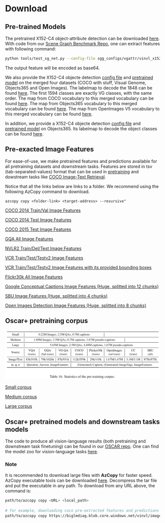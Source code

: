 # Download

## Pre-trained Models
The pretrained X152-C4 object-attribute detection can be downloaded [here](https://penzhanwu2.blob.core.windows.net/results/vinvl/od_models/vinvl_vg_x152c4.pth).
With code from our [Scene Graph Benchmark Repo](https://github.com/microsoft/scene_graph_benchmark), one can extract features with following command:
```bash
python tools/test_sg_net.py --config-file sgg_configs/vgattr/vinvl_x152c4.yaml TEST.IMS_PER_BATCH 2 MODEL.WEIGHT models/vinvl/vinvl_vg_x152c4.pth MODEL.ROI_HEADS.NMS_FILTER 1 MODEL.ROI_HEADS.SCORE_THRESH 0.2 DATA_DIR "../maskrcnn-benchmark-1/datasets1" TEST.IGNORE_BOX_REGRESSION True MODEL.ATTRIBUTE_ON True TEST.OUTPUT_FEATURE True
```
The output feature will be encoded as base64. 

We also provide the X152-C4 objecte detection [config file](https://biglmdiag.blob.core.windows.net/vinvl/model_ckpts/od_models/FourSets/config.yaml) and [pretrained model](https://biglmdiag.blob.core.windows.net/vinvl/model_ckpts/od_models/FourSets/model_final.pth) on the merged four datasets (COCO with stuff, Visual Genome, Objects365 and Open Images). 
The labelmap to decode the 1848 can be found [here](https://biglmdiag.blob.core.windows.net/vinvl/model_ckpts/od_models/FourSets/vgcocooiobjects_v1_class2ind.json). The first 1594 classes are exactly VG classes, with the same order. 
The map from COCO vocabulary to this merged vocabulary can be found [here](https://biglmdiag.blob.core.windows.net/vinvl/model_ckpts/od_models/FourSets/coco_vgoiv6_class2ind.json).
The map from Objects365 vocabulary to this merged vocabulary can be found [here](https://biglmdiag.blob.core.windows.net/vinvl/model_ckpts/od_models/FourSets/object365_vgoiv6_class2ind.json).
The map from OpenImages V5 vocabulary to this merged vocabulary can be found [here](https://biglmdiag.blob.core.windows.net/vinvl/model_ckpts/od_models/FourSets/oi_vgoiv6_class2ind.json).

In addition, we provide a X152-C4 objecte detection [config file](https://biglmdiag.blob.core.windows.net/vinvl/model_ckpts/od_models/objects365/attr_frcnn_X152C4.yaml) and [pretrained model](https://biglmdiag.blob.core.windows.net/vinvl/model_ckpts/od_models/objects365/model_0740000.pth) on Objects365. Its labelmap to decode the object classes can be found [here](https://biglmdiag.blob.core.windows.net/vinvl/model_ckpts/od_models/objects365/train.labelmap.tsv).

## Pre-exacted Image Features
For ease-of-use, we make pretrained features and predictions available for all pretraining datasets and downstream tasks. 
Features are stored in tsv (tab-separated-values) format that can be used in [pretraining](oscar/datasets/oscar_tsv.py) and dowstream tasks like [COCO Image-Text Retrieval](oscar/run_retrieval.py).

Notice that all the links below are links to a folder. We recommend using the following AzCopy command to download.
```
azcopy copy <folder-link> <target-address> --resursive"
```

[COCO 2014 Train/Val Image Features](https://biglmdiag.blob.core.windows.net/vinvl/image_features/coco_X152C4_frcnnbig2_exp168model_0060000model.roi_heads.nm_filter_2_model.roi_heads.score_thresh_0.2/model_0060000/)

[COCO 2014 Test Image Features](https://biglmdiag.blob.core.windows.net/vinvl/image_features/coco_X152C4_frcnnbig2_exp168model_0060000model.roi_heads.nm_filter_2_model.roi_heads.score_thresh_0.2/model_0060000/coco2014test/)

[COCO 2015 Test Image Features](https://biglmdiag.blob.core.windows.net/vinvl/image_features/coco_X152C4_frcnnbig2_exp168model_0060000model.roi_heads.nm_filter_2_model.roi_heads.score_thresh_0.2/model_0060000/coco2015test/)

[GQA All Image Features](https://biglmdiag.blob.core.windows.net/vinvl/image_features/gqa_X152C4_frcnnbig2_exp168model_0060000model.roi_heads.nm_filter_2_model.roi_heads.score_thresh_0.2/model_0060000/)

[NVLR2 Train/Del/Test Image Features](https://biglmdiag.blob.core.windows.net/vinvl/image_features/nlvr2_X152C4_frcnnbig2_exp168model_0060000model.roi_heads.nm_filter_2_model.roi_heads.score_thresh_0.2/)

[VCR Train/Test/Testv2 Image Features](https://biglmdiag.blob.core.windows.net/vinvl/image_features/vcr_X152C4_frcnnbig2_exp168model_0060000model.roi_heads.nm_filter_2_model.roi_heads.score_thresh_0.2/)

[VCR Train/Test/Testv2 Image Features with its provided bounding boxes](https://biglmdiag.blob.core.windows.net/vinvl/image_features/vcr_X152C4_frcnnbig2_exp168model_0060000model.roi_box_head.force_boxes_true/)

[Flickr30k All Image Features](https://biglmdiag.blob.core.windows.net/vinvl/image_features/flickr30k_X152C4_frcnnbig2_exp168model_0060000model.roi_heads.nm_filter_2_model.roi_heads.score_thresh_0.2/model_0060000/)

[Google Conceptual Captions Image Features (Huge, splitted into 12 chunks)](https://biglmdiag.blob.core.windows.net/vinvl/image_features/googlecc_X152C4_frcnnbig2_exp168model_0060000model.roi_heads.nm_filter_2_model.roi_heads.score_thresh_0.2/)

[SBU Image Features (Huge, splitted into 4 chunks)](https://biglmdiag.blob.core.windows.net/vinvl/image_features/sbu_X152C4_frcnnbig2_exp168model_0060000model.roi_heads.nm_filter_2_model.roi_heads.score_thresh_0.2/model_0060000/)

[Open Images Detection Image Features (Huge, splitted into 8 chunks)](https://biglmdiag.blob.core.windows.net/vinvl/image_features/oi_X152C4_frcnnbig2_exp168model_0060000model.roi_heads.nm_filter_2_model.roi_heads.score_thresh_0.2/model_0060000/)


## Oscar+ pretraining corpus
<img src="docs/pretrain_corpus.PNG" width="650"> 

[Small corpus](https://biglmdiag.blob.core.windows.net/vinvl/pretrain_corpus/coco_flickr30k_gqa.tsv)

[Medium corpus](https://biglmdiag.blob.core.windows.net/vinvl/pretrain_corpus/coco_flickr30k_gqa_oi.tsv)

[Large corpus](https://biglmdiag.blob.core.windows.net/vinvl/pretrain_corpus/coco_flickr30k_googlecc_gqa_sbu_oi.tsv)


## Oscar+ pretrained models and downstream tasks models
The code to produce all vision-language results (both pretraining and downstream task finetuning) can be found in our [OSCAR repo](https://github.com/microsoft/Oscar).
One can find the model zoo for vision-language tasks [here](https://github.com/microsoft/Oscar/blob/master/MODEL_ZOO.md).


### Note
It is recommended to download large files with **AzCopy** for faster speed.
AzCopy executable tools can be downloaded [here](https://docs.microsoft.com/en-us/azure/storage/common/storage-use-azcopy-v10#download-azcopy).
Decompress the tar file and put the executable in any path. To download from
any URL above, the command is:
```bash
path/to/azcopy copy <URL> <local_path>

# for example, downloading coco pre-extracted features and predictions
path/to/azcopy copy https://biglmdiag.blob.core.windows.net/vinvl/image_features/coco_X152C4_frcnnbig2_exp168model_0060000model.roi_heads.nm_filter_2_model.roi_heads.score_thresh_0.2/model_0060000/ <local_path> --recursive
```


